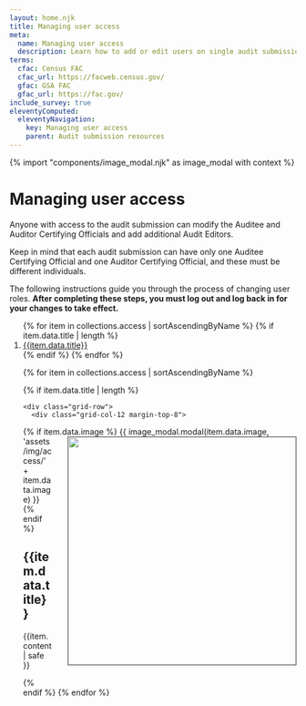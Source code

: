 ```yaml
---
layout: home.njk
title: Managing user access
meta:
  name: Managing user access
  description: Learn how to add or edit users on single audit submissions.
terms:
  cfac: Census FAC
  cfac_url: https://facweb.census.gov/
  gfac: GSA FAC
  gfac_url: https://fac.gov/
include_survey: true
eleventyComputed:
  eleventyNavigation:
    key: Managing user access
    parent: Audit submission resources
---
```

{% import "components/image_modal.njk" as image_modal with context %}

# Managing user access

Anyone with access to the audit submission can modify the Auditee and Auditor Certifying Officials and add additional Audit Editors.

Keep in mind that each audit submission can have only one Auditee Certifying Official and one Auditor Certifying Official, and these must be different individuals.

The following instructions guide you through the process of changing user roles. **After completing these steps, you must log out and log back in for your changes to take effect.**

<ol>
{% for item in collections.access | sortAscendingByName %}
  {% if item.data.title | length %}
  <li>
    <a href="#{{item.data.title | slugify }}">{{item.data.title}}</a>
  </li>
  {% endif %}
{% endfor %}

<div class="grid-container">

{% for item in collections.access | sortAscendingByName %}

  {% if item.data.title | length %}

    <div class="grid-row">
      <div class="grid-col-12 margin-top-8">

  {% if item.data.image %}
      <img class="cursor-pointer" src="{{config.baseUrl}}assets/img/access/{{item.data.image}}" width=400 style="margin-left: 2em; margin-bottom: 2em; float: right; border: 1px solid #555;" aria-controls="image-modal-{{item.data.image}}" data-open-modal />
      {{ image_modal.modal(item.data.image, 'assets/img/access/' + item.data.image) }}
  {% endif %}
        <h2 id="{{ item.data.title | slugify }}">{{item.data.title}}</h2>

  {{item.content | safe }}
  
  </div>
</div>
  {% endif %}
{% endfor %}
</div>
